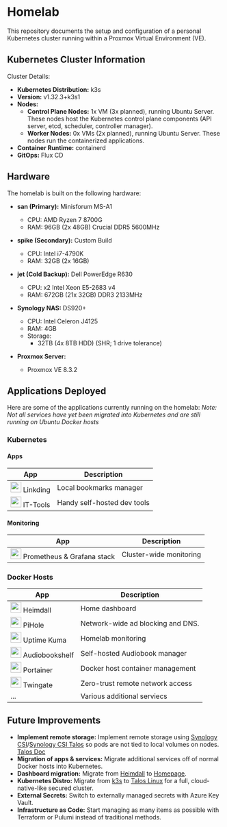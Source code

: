 # Homelab
This repository documents the setup and configuration of a personal Kubernetes cluster running within a Proxmox Virtual Environment (VE). 

## Kubernetes Cluster Information
Cluster Details:

* **Kubernetes Distribution:** k3s
* **Version:** v1.32.3+k3s1
* **Nodes:**
    * **Control Plane Nodes:** 1x VM (3x planned), running Ubuntu Server. These nodes host the Kubernetes control plane components (API server, etcd, scheduler, controller manager).
    * **Worker Nodes:** 0x VMs (2x planned), running Ubuntu Server. These nodes run the containerized applications.
* **Container Runtime:** containerd
* **GitOps:** Flux CD

## Hardware
The homelab is built on the following hardware:

* **san (Primary):** Minisforum MS-A1
    * CPU: AMD Ryzen 7 8700G
    * RAM: 96GB (2x 48GB) Crucial DDR5 5600MHz

* **spike (Secondary):** Custom Build
    * CPU: Intel i7-4790K
    * RAM: 32GB (2x 16GB) 

* **jet (Cold Backup):** Dell PowerEdge R630
    * CPU: x2 Intel Xeon E5-2683 v4
    * RAM: 672GB (21x 32GB) DDR3 2133MHz 

* **Synology NAS:** DS920+
    * CPU: Intel Celeron J4125
    * RAM: 4GB
    * Storage:
        * 32TB (4x 8TB HDD) (SHR; 1 drive tolerance)

* **Proxmox Server:**
    * Proxmox VE 8.3.2

## Applications Deployed
Here are some of the applications currently running on the homelab:
*Note: Not all services have yet been migrated into Kubernetes and are still running on Ubuntu Docker hosts*

### Kubernetes
#### Apps
| App | Description |
|-----|-------------|
| <img src=https://repocloud.io/static/apps/linkding/assets/logo.png height=25 length=25> Linkding | Local bookmarks manager |
| <img src=https://www.cloudron.io/store/icons/tech.ittools.cloudron.png height=25 length=25> IT-Tools | Handy self-hosted dev tools |

#### Monitoring
| App | Description |
|-----|-------------|
| <img src=https://w7.pngwing.com/pngs/434/923/png-transparent-grafana-hd-logo-thumbnail.png height=25 length=25> Prometheus & Grafana stack | Cluster-wide monitoring |

### Docker Hosts
| App | Description |
|-----|-------------|
| <img src=https://apps.heimdall.site/img/heimdall-icon-small.png height=25 length=25> Heimdall | Home dashboard |
| <img src=https://static-00.iconduck.com/assets.00/pihole-icon-1393x2048-dld9kbl1.png height=25 length=25> PiHole | Network-wide ad blocking and DNS. |
| <img src=https://static-00.iconduck.com/assets.00/uptime-kuma-icon-1024x940-gabwl61r.png height=25 length=25> Uptime Kuma | Homelab monitoring |
| <img src=https://static-00.iconduck.com/assets.00/audiobookshelf-icon-1024x1024-4zp2p41e.png height=25 length=25> Audiobookshelf | Self-hosted Audiobook manager |
| <img src=https://static-00.iconduck.com/assets.00/portainer-icon-732x1024-dlqoqekr.png height=25 length=25> Portainer | Docker host container management |
| <img src=https://play-lh.googleusercontent.com/GBhNhKgjfy6i6Ucc0hyB-79WmcV7LvKSfGSy8iStFdZSaLioKQp5rPWjqsh2YFRRZsE1 height=25 length=25> Twingate | Zero-trust remote network access |
| ... | Various additional serviecs |

## Future Improvements
* **Implement remote storage:** Implement remote storage using [Synology CSI](https://github.com/SynologyOpenSource/synology-csi)/[Synology CSI Talos](https://github.com/zebernst/synology-csi-talos) so pods are not tied to local volumes on nodes. [Talos Doc](https://www.talos.dev/v1.9/kubernetes-guides/configuration/synology-csi/)
* **Migration of apps & services:** Migrate additional services off of normal Docker hosts into Kubernetes.
* **Dashboard migration:** Migrate from [Heimdall](https://heimdall.site/) to [Homepage](https://gethomepage.dev/).
* **Kubernetes Distro:** Migrate from [k3s](https://k3s.io/) to [Talos Linux](https://www.talos.dev/) for a full, cloud-native-like secured cluster.
* **External Secrets:** Switch to externally managed secrets with Azure Key Vault.
* **Infrastructure as Code:** Start managing as many items as possible with Terraform or Pulumi instead of traditional methods. 